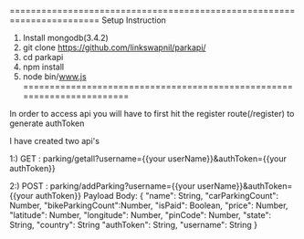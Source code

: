 =======================================================================
Setup Instruction

1. Install mongodb(3.4.2)
2. git clone https://github.com/linkswapnil/parkapi/
3. cd parkapi
4. npm install
5. node bin/www.js
=======================================================================

In order to access api you will have to first hit the register route(/register) to generate authToken

I have created two api's

1:) GET : parking/getall?username={{your userName}}&authToken={{your authToken}}

2:) POST : parking/addParking?username={{your userName}}&authToken={{your authToken}}
Payload Body:
 {
    "name":	String,
    "carParkingCount": Number,
    "bikeParkingCount":Number,
    "isPaid":         Boolean,
    "price":         Number,
    "latitude":       Number,
    "longitude":      Number,
    "pinCode":        Number,
    "state":          String,
    "country":        String
    "authToken":      String,
    "username":       String
}